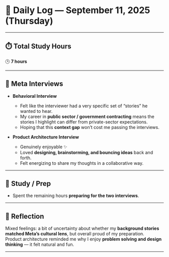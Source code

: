 # 📅 Daily Log — September 11, 2025 (Thursday)

---

## ⏱️ Total Study Hours  
🕒 **7 hours**

---

## 🎤 Meta Interviews  
- **Behavioral Interview**  
  - Felt like the interviewer had a very specific set of “stories” he wanted to hear.  
  - My career in **public sector / government contracting** means the stories I highlight can differ from private-sector expectations.  
  - Hoping that this **context gap** won’t cost me passing the interviews.  

- **Product Architecture Interview**  
  - Genuinely enjoyable ✨  
  - Loved **designing, brainstorming, and bouncing ideas** back and forth.  
  - Felt energizing to share my thoughts in a collaborative way.  

---

## 📘 Study / Prep  
- Spent the remaining hours **preparing for the two interviews**.  

---

## 🌟 Reflection  
Mixed feelings: a bit of uncertainty about whether my **background stories matched Meta’s cultural lens**, but overall proud of my preparation.  
Product architecture reminded me why I enjoy **problem solving and design thinking** — it felt natural and fun.  

---